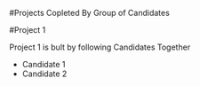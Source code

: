 #Projects 
Copleted By Group of Candidates 

#Project 1

Project 1 is bult by following Candidates Together 
* Candidate 1
* Candidate 2